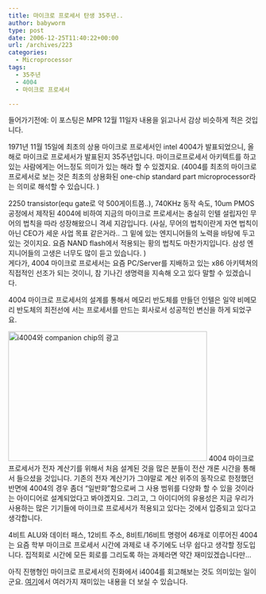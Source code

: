 ```yaml
---
title: 마이크로 프로세서 탄생 35주년..
author: babyworm
type: post
date: 2006-12-25T11:40:22+00:00
url: /archives/223
categories:
  - Microprocessor
tags:
  - 35주년
  - 4004
  - 마이크로 프로세서

---
```

들어가기전에: 이 포스팅은 MPR 12월 11일자 내용을 읽고나서 감상 비슷하게 적은 것입니다.&nbsp; 

  


1971년 11월 15일에 최초의 상용 마이크로 프로세서인 intel 4004가 발표되었으니, 올해로 마이크로 프로세서가 발표된지 35주년입니다. 마이크로프로세서 아키텍트를 하고 있는 사람에게는 어느정도 의미가 있는 해라 할 수 있겠지요. (4004를 최초의 마이크로 프로세서로 보는 것은 최초의 상용화된 one-chip standard part microprocessor라는 의미로 해석할 수 있습니다. )

  


2250 transistor(equ gate로 약 500게이트쯤..), 740KHz 동작 속도, 10um PMOS 공정에서 제작된 4004에 비하여 지금의 마이크로 프로세서는 충실히 인텔 설립자인 무어의 법칙을 따라 성장해왔으니 격세 지감입니다. (사실, 무어의 법칙이란게 자연 법칙이 아닌 CEO가 세운 사업 목표 같은거라.. 그 밑에 있는 엔지니어들의 노력을 바탕에 두고 있는 것이지요. 요즘 NAND flash에서 적용되는 황의 법칙도 마찬가지입니다. 삼성 엔지니어들의 고생은 너무도 많이 듣고 있습니다. )  
게다가, 4004 마이크로 프로세서는 요즘 PC/Server를 지배하고 있는 x86 아키텍쳐의 직접적인 선조가 되는 것이니, 참 기나긴 생명력을 지속해 오고 있다 말할 수 있겠습니다. 

  


4004 마이크로 프로세서의 설계를 통해서 메모리 반도체를 만들던 인텔은 일약 비메모리 반도체의 최전선에 서는 프로세서를 만드는 회사로서 성공적인 변신을 하게 되었구요.  


  


<img loading="lazy" decoding="async" src="https://i0.wp.com/babyworm.net/wordpress/wp-content/uploads/1/cfile27.uf.15490F594D6A7AD024FE2C.jpg?resize=400%2C261" class="aligncenter" width="400" height="261" alt="i4004와 companion chip의 광고" data-recalc-dims="1" /> 4004 마이크로 프로세서가 전자 계산기를 위해서 처음 설계된 것을 많은 분들이 전산 개론 시간을 통해서 들으셨을 것입니다. 기존의 전자 계산기가 그야말로 계산 위주의 동작으로 한정했던 반면에 4004의 경우 좀더 &#8220;일반화&#8221;함으로써 그 사용 범위를 다양화 할 수 있을 것이라는 아이디어로 설계되었다고 봐야겠지요. 그리고, 그 아이디어의 유용성은 지금 우리가 사용하는 많은 기기들에 마이크로 프로세서가 적용되고 있다는 것에서 입증되고 있다고 생각합니다. 

  


4비트 ALU와 데이터 패스, 12비트 주소, 8비트/16비트 명령어 46개로 이루어진 4004는 요즘 학부 마이크로 프로세서 시간에 과제로 내 주기에도 너무 쉽다고 생각할 정도입니다. 집적회로 시간에 모든 회로를 그리도록 하는 과제라면 약간 재미있겠습니다만&#8230;

  


아직 진행형인 마이크로 프로세서의 진화에서 i4004를 회고해보는 것도 의미있는 일이군요. [여기][1]에서 여러가지 재미있는 내용을 더 보실 수 있습니다.

 [1]: http://www.4004.com/